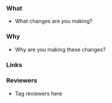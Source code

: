 ### What

- What changes are you making?

### Why

- Why are you making these changes?

### Links


### Reviewers

- Tag reviewers here
